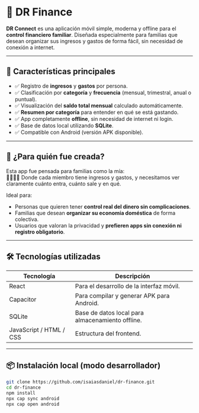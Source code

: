 # 💸 DR Finance

**DR Connect** es una aplicación móvil simple, moderna y offline para el **control financiero familiar**. Diseñada especialmente para familias que desean organizar sus ingresos y gastos de forma fácil, sin necesidad de conexión a internet.

---

## 📲 Características principales

- ✅ Registro de **ingresos** y **gastos** por persona.
- ✅ Clasificación por **categoría** y **frecuencia** (mensual, trimestral, anual o puntual).
- ✅ Visualización del **saldo total mensual** calculado automáticamente.
- ✅ **Resumen por categoría** para entender en qué se está gastando.
- ✅ App completamente **offline**, sin necesidad de internet ni login.
- ✅ Base de datos local utilizando **SQLite**.
- ✅ Compatible con Android (versión APK disponible).

---

## 🧠 ¿Para quién fue creada?

Esta app fue pensada para familias como la mía:  
👨‍👩‍👧‍👦 Donde cada miembro tiene ingresos y gastos, y necesitamos ver claramente cuánto entra, cuánto sale y en qué.

Ideal para:
- Personas que quieren tener **control real del dinero sin complicaciones**.
- Familias que desean **organizar su economía doméstica** de forma colectiva.
- Usuarios que valoran la privacidad y **prefieren apps sin conexión ni registro obligatorio**.

---

## 🛠️ Tecnologías utilizadas

| Tecnología | Descripción |
|------------|-------------|
| React      | Para el desarrollo de la interfaz móvil. |
| Capacitor  | Para compilar y generar APK para Android. |
| SQLite     | Base de datos local para almacenamiento offline. |
| JavaScript / HTML / CSS | Estructura del frontend. |

---

## 📦 Instalación local (modo desarrollador)

```bash
git clone https://github.com/isaiasdaniel/dr-finance.git
cd dr-finance
npm install
npx cap sync android
npx cap open android
